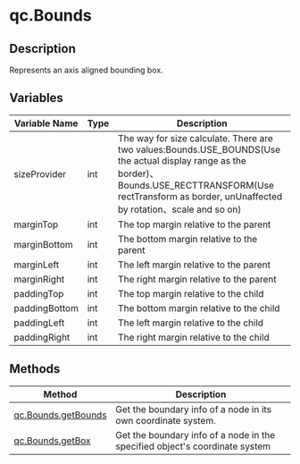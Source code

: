 # qc.Bounds

## Description
Represents an axis aligned bounding box.

## Variables
| Variable Name   |   Type      |  Description        |
| ------------- |-------------|-------------|
| sizeProvider | int | The way for size calculate. There are two values:Bounds.USE_BOUNDS(Use the actual display range as the border)、Bounds.USE_RECTTRANSFORM(Use rectTransform as border, unUnaffected by rotation、scale and so on) |
| marginTop | int | The top margin relative to the parent |
| marginBottom | int | The bottom margin relative to the parent |
| marginLeft | int | The left margin relative to the parent |
| marginRight | int | The right margin relative to the parent |
| paddingTop | int | The top margin relative to the child |
| paddingBottom | int | The bottom margin relative to the child |
| paddingLeft | int | The left margin relative to the child |
| paddingRight | int | The right margin relative to the child |

## Methods
| Method        | Description          |
| ------------- |-------------|
| [qc.Bounds.getBounds](bounds_getBounds.md) | Get the boundary info of a node in its own coordinate system. |
| [qc.Bounds.getBox](bounds_getBox.md) |  Get the boundary info of a node in the specified object's coordinate system |
